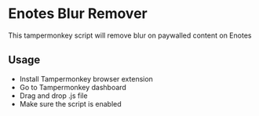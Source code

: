 # Enotes Blur Remover
This tampermonkey script will remove blur on paywalled content on Enotes

## Usage  
- Install Tampermonkey browser extension  
- Go to Tampermonkey dashboard  
- Drag and drop .js file  
- Make sure the script is enabled
